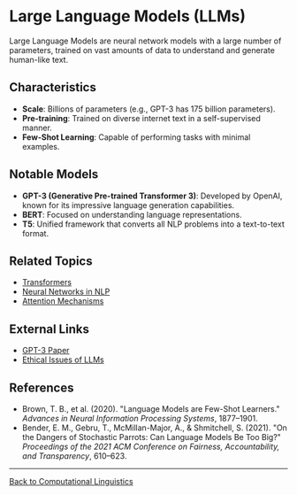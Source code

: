 # Large Language Models (LLMs)

Large Language Models are neural network models with a large number of parameters, trained on vast amounts of data to understand and generate human-like text.

## Characteristics

- **Scale**: Billions of parameters (e.g., GPT-3 has 175 billion parameters).
- **Pre-training**: Trained on diverse internet text in a self-supervised manner.
- **Few-Shot Learning**: Capable of performing tasks with minimal examples.

## Notable Models

- **GPT-3 (Generative Pre-trained Transformer 3)**: Developed by OpenAI, known for its impressive language generation capabilities.
- **BERT**: Focused on understanding language representations.
- **T5**: Unified framework that converts all NLP problems into a text-to-text format.


## Related Topics

- [Transformers](Transformers.md)
- [Neural Networks in NLP](Neural-Networks-in-NLP.md)
- [Attention Mechanisms](Attention-Mechanisms.md)

## External Links

- [GPT-3 Paper](https://arxiv.org/abs/2005.14165)
- [Ethical Issues of LLMs](https://arxiv.org/abs/1906.01985)

## References

- Brown, T. B., et al. (2020). "Language Models are Few-Shot Learners." *Advances in Neural Information Processing Systems*, 1877–1901.
- Bender, E. M., Gebru, T., McMillan-Major, A., & Shmitchell, S. (2021). "On the Dangers of Stochastic Parrots: Can Language Models Be Too Big?" *Proceedings of the 2021 ACM Conference on Fairness, Accountability, and Transparency*, 610–623.

---

[Back to Computational Linguistics](README.md)
